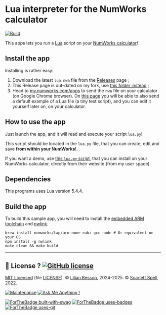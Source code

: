 # Lua interpreter for the NumWorks calculator

[![Build](https://github.com/Naereen/nwagyu-lua-for-numworks/actions/workflows/build.yml/badge.svg)](https://github.com/Naereen/nwagyu-lua-for-numworks/actions/workflows/build.yml)

This apps lets you run a [Lua](https://www.lua.org/about.html) script on your [NumWorks calculator](https://www.numworks.com)!

## Install the app

Installing is rather easy:

1. Download the latest `lua.nwa` file from the [Releases](https://github.com/Naereen/nwagyu-lua-for-numworks/releases) page ;
2. This Release page is out-dated on my fork, use [this folder instead](https://perso.crans.org/besson/publis/Numworks-apps/) ;
3. Head to [my.numworks.com/apps](https://my.numworks.com/apps) to send the `nwa` file on your calculator (on Google Chrome browser). On [this page](https://my.numworks.com/python/lilian-besson-1/lua) you will be able to also send a default example of a Lua file (a tiny test script), and you can edit it yourself later on, on your calculator.

## How to use the app

Just launch the app, and it will read and execute your script `lua.py`!

This script should be located in the `lua.py` file, that you can create, edit and save **from within your NumWorks!**.

If you want a demo, use [this `lua.py` script](https://my.numworks.com/python/lilian-besson-1/lua), that you can install on your NumWorks calculator, directly from their website (from my user space).

## Dependencies

This programs uses Lua version 5.4.4.

## Build the app

To build this sample app, you will need to install the [embedded ARM toolchain](https://developer.arm.com/Tools%20and%20Software/GNU%20Toolchain) and [nwlink](https://www.npmjs.com/package/nwlink).

```shell
brew install numworks/tap/arm-none-eabi-gcc node # Or equivalent on your OS
npm install -g nwlink
make clean && make build
```

----

## :scroll: License ? [![GitHub license](https://img.shields.io/github/license/Naereen/nwagyu-lua-for-numworks.svg)](https://github.com/Naereen/nwagyu-lua-for-numworks/blob/master/LICENSE)

[MIT Licensed](https://lbesson.mit-license.org/) (file [LICENSE](LICENSE)).
© [Lilian Besson](https://GitHub.com/Naereen), 2024-2025.
© [Scarlett Spell](https://github.com/ScarlettSpell), 2022.

[![Maintenance](https://img.shields.io/badge/Maintained%3F-yes-green.svg)](https://GitHub.com/Naereen/nwagyu-lua-for-numworks/graphs/commit-activity)
[![Ask Me Anything !](https://img.shields.io/badge/Ask%20me-anything-1abc9c.svg)](https://GitHub.com/Naereen/ama)

[![ForTheBadge built-with-swag](http://ForTheBadge.com/images/badges/built-with-swag.svg)](https://GitHub.com/Naereen/)
[![ForTheBadge uses-badges](http://ForTheBadge.com/images/badges/uses-badges.svg)](http://ForTheBadge.com)
[![ForTheBadge uses-git](http://ForTheBadge.com/images/badges/uses-git.svg)](https://GitHub.com/)

